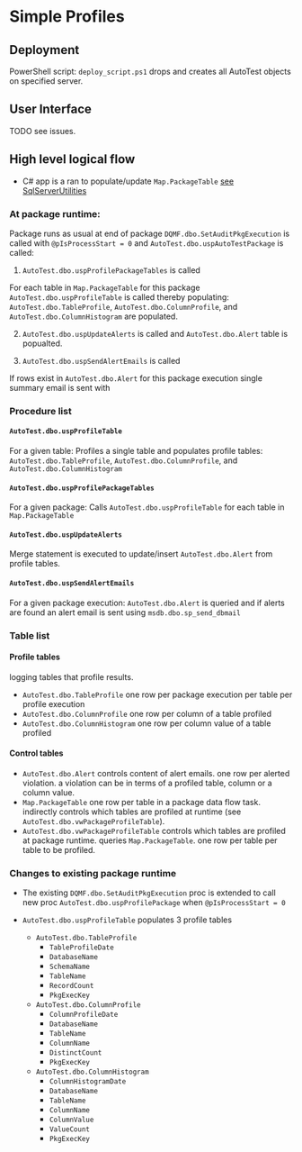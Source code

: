 # Simple Profiles

## Deployment
PowerShell script: `deploy_script.ps1` drops and creates all AutoTest objects on specified server.

## User Interface
TODO see issues.

## High level logical flow

- C\# app is a ran to populate/update `Map.PackageTable` [see SqlServerUtilities](https://github.com/grahamcrowell/SqlServerUtilities)

### At package runtime:

Package runs as usual at end of package `DQMF.dbo.SetAuditPkgExecution` is called with `@pIsProcessStart = 0` and `AutoTest.dbo.uspAutoTestPackage` is called:

1. `AutoTest.dbo.uspProfilePackageTables` is called

For each table in `Map.PackageTable` for this package `AutoTest.dbo.uspProfileTable` is called thereby populating: `AutoTest.dbo.TableProfile`, `AutoTest.dbo.ColumnProfile`, and `AutoTest.dbo.ColumnHistogram` are populated.

2. `AutoTest.dbo.uspUpdateAlerts` is called and `AutoTest.dbo.Alert` table is popualted.

3. `AutoTest.dbo.uspSendAlertEmails` is called

If rows exist in `AutoTest.dbo.Alert` for this package execution single summary email is sent with 

### Procedure list

#### `AutoTest.dbo.uspProfileTable`

For a given table: Profiles a single table and populates profile tables: `AutoTest.dbo.TableProfile`, `AutoTest.dbo.ColumnProfile`, and `AutoTest.dbo.ColumnHistogram`

#### `AutoTest.dbo.uspProfilePackageTables`

For a given package: Calls `AutoTest.dbo.uspProfileTable` for each table in `Map.PackageTable`

#### `AutoTest.dbo.uspUpdateAlerts`

Merge statement is executed to update/insert `AutoTest.dbo.Alert` from profile tables.

#### `AutoTest.dbo.uspSendAlertEmails`

For a given package execution: `AutoTest.dbo.Alert` is queried and if alerts are found an alert email is sent using `msdb.dbo.sp_send_dbmail`

### Table list

#### Profile tables
logging tables that profile results.

+ `AutoTest.dbo.TableProfile` one row per package execution per table per profile execution
+ `AutoTest.dbo.ColumnProfile` one row per column of a table profiled
+ `AutoTest.dbo.ColumnHistogram` one row per column value of a table profiled

#### Control tables

+ `AutoTest.dbo.Alert` controls content of alert emails.  one row per alerted violation.  a violation can be in terms of a profiled table, column or a column value.
+ `Map.PackageTable` one row per table in a package data flow task.  indirectly controls which tables are profiled at runtime (see `AutoTest.dbo.vwPackageProfileTable`).
+ `AutoTest.dbo.vwPackageProfileTable` controls which tables are profiled at package runtime.  queries `Map.PackageTable`.  one row per table per table to be profiled.

### Changes to existing package runtime

- The existing `DQMF.dbo.SetAuditPkgExecution` proc is extended to call new proc `AutoTest.dbo.uspProfilePackage` when `@pIsProcessStart = 0`

- `AutoTest.dbo.uspProfileTable` populates 3 profile tables
    + `AutoTest.dbo.TableProfile`
        * `TableProfileDate`
        * `DatabaseName`
        * `SchemaName`
        * `TableName`
        * `RecordCount`
        * `PkgExecKey`
    + `AutoTest.dbo.ColumnProfile`
        * `ColumnProfileDate`
        * `DatabaseName`
        * `TableName`
        * `ColumnName`
        * `DistinctCount`
        * `PkgExecKey`
    + `AutoTest.dbo.ColumnHistogram`
        * `ColumnHistogramDate`
        * `DatabaseName`
        * `TableName`
        * `ColumnName`
        * `ColumnValue`
        * `ValueCount`
        * `PkgExecKey`

